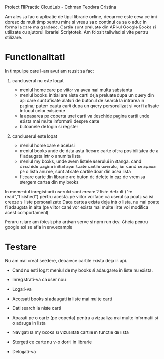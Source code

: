 Proiect FIIPractic CloudLab - Cohman Teodora Cristina

Am ales sa fac o aplicatie de tipul librarie online, deoarece este ceva ce imi doresc de mult timp pentru mine si vreau sa o continui ca sa o aduc in forma la care ma gandesc.
Cartile sunt preluate din API-ul Google Books si utilizate cu ajutorul librariei Scriptotek.
Am folosit tailwind si vite pentru stilizare.
# Functionalitati
In timpul pe care l-am avut am reusit sa fac:
1. cand userul nu este logat
   - meniul home care pe viitor va avea mai multa substanta
   - meniul books, initial are niste carti deja preluate dupa un query din api care sunt afisate alaturi de butonul de search la intrarea in pagina; putem cauta carti dupa un query personalizat si vor fi afisate in locul celor existente
   - la apasarea pe coperta unei carti va deschide pagina cartii unde exista mai multe informatii despre carte
   - butoanele de login si register

2. cand userul este logat
   - meniul home care e acelasi
   - meniul books unde de data asta fiecare carte ofera posibilitatea de a fi adaugata intr o anumita lista
   - meniul my books, unde avem listele userului in stanga. cand deschide pagina initial apar toate cartile userului, iar cand se apasa pe o lista anume, sunt afisate cartile doar din acea lista
   - fiecare carte din librarie are buton de delete in caz de vrem sa stergem cartea din my books

In momentul inregistrarii userului sunt create 2 liste default ("to read","finished") pentru acesta. pe viitor voi face ca userul sa poata sa isi creeze si liste personalizate
Daca cartea exista deja intr o lista, nu mai poate fi adaugata in alta (pe viitor cand vor exista mai multe liste voi modifica acest comportament)

Pentru rulare am folosit php artisan serve si npm run dev.
Cheia pentru google api se afla in env.example

# Testare

Nu am mai creat seedere, deoarece cartile exista deja in api.
- Cand nu esti logat meniul de my books si adaugarea in liste nu exista.
- Inregistrati-va ca user nou
- Logati-va
- Accesati books si adaugati in liste mai multe carti
- Dati search la niste carti
- Apasati pe o carte (pe coperta) pentru a vizualiza mai multe informatii si o adauga in lista
- Navigati la my books si vizualitati cartile in functie de lista
- Stergeti ce carte nu v-o doriti in librarie

  
- Delogati-va
